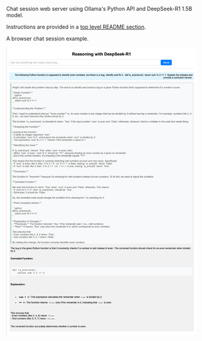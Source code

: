 Chat session web server using Ollama's Python API and DeepSeek-R1 1.5B model.

Instructions are provided in a [top level README section](/README.md#web-server).

A browser chat session example.

<img src="../images/chat_browser_example.png" alt="Web browser example"/>
